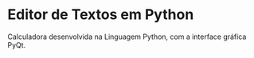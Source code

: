 # Editor de Textos em Python
Calculadora desenvolvida na Linguagem Python, com a interface gráfica PyQt.
